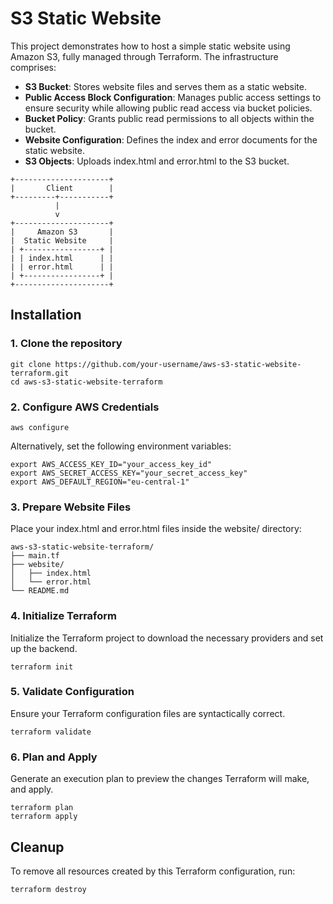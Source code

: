 # S3 Static Website

This project demonstrates how to host a simple static website using Amazon S3, fully managed through Terraform. The infrastructure comprises:

- **S3 Bucket**: Stores website files and serves them as a static website.
- **Public Access Block Configuration**: Manages public access settings to ensure security while allowing public read access via bucket policies.
- **Bucket Policy**: Grants public read permissions to all objects within the bucket.
- **Website Configuration**: Defines the index and error documents for the static website.
- **S3 Objects**: Uploads index.html and error.html to the S3 bucket.

```text
+---------------------+
|       Client        |
+---------+-----------+
          |
          v
+---------------------+
|     Amazon S3       |
|  Static Website     |
| +-----------------+ |
| | index.html      | |
| | error.html      | |
| +-----------------+ |
+---------------------+
```

## Installation

### 1. Clone the repository

```shell
git clone https://github.com/your-username/aws-s3-static-website-terraform.git
cd aws-s3-static-website-terraform
```

### 2. Configure AWS Credentials

```shell
aws configure
```

Alternatively, set the following environment variables:

```shell
export AWS_ACCESS_KEY_ID="your_access_key_id"
export AWS_SECRET_ACCESS_KEY="your_secret_access_key"
export AWS_DEFAULT_REGION="eu-central-1"
```

### 3. Prepare Website Files

Place your index.html and error.html files inside the website/ directory:

```shell
aws-s3-static-website-terraform/
├── main.tf
├── website/
│   ├── index.html
│   └── error.html
└── README.md

```

### 4. Initialize Terraform

Initialize the Terraform project to download the necessary providers and set up the backend.

```shell
terraform init
```

### 5. Validate Configuration

Ensure your Terraform configuration files are syntactically correct.

```shell
terraform validate
```

### 6. Plan and Apply

Generate an execution plan to preview the changes Terraform will make, and apply.

```shell
terraform plan
terraform apply
```

## Cleanup

To remove all resources created by this Terraform configuration, run:

```shell
terraform destroy
```
